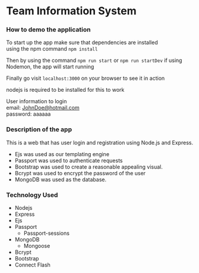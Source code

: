 # Team Information System   
### How to demo the application
   
To start up the app make sure that dependencies are installed   
using the npm command `npm install`

Then by using the command `npm run start` or
`npm run startDev` if using Nodemon, 
the app will start running

Finally go visit `localhost:3000` on your browser to see it in action

nodejs is required to be installed for this to work

User information to login    
email: JohnDoe@hotmail.com   
password: aaaaaa  


### Description of the app
This is a web that has user login and registration using Node.js and Express. 
* Ejs was used as our templating engine
* Passport was used to authenticate requests
* Bootstrap was used to create a reasonable appealing visual.
* Bcrypt was used to encrypt the password of the user
* MongoDB was used as the database. 

  
### Technology Used
* Nodejs
* Express
* Ejs
* Passport 
    * Passport-sessions
* MongoDB
    * Mongoose
* Bcrypt 
* Bootstrap
* Connect Flash
